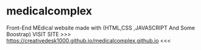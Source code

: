 # medicalcomplex
Front-End MEdical website made with (HTML,CSS ,JAVASCRIPT  And Some Boostrap) 
VISIT SITE >>> https://creativedesk1000.github.io/medicalcomplex.github.io <<<
